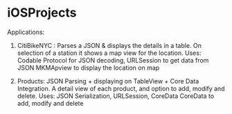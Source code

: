 # iOSProjects

Applications:

1. CitiBikeNYC : Parses a JSON & displays the details in a table. On selection of a station it shows a map view for the location.
Uses: Codable Protocol for JSON decoding, URLSession to get data from JSON
MKMApview to display the location on map

2. Products: JSON Parsing + displaying on TableView + Core Data Integration.
A detail view of each product, and option to add, modify and delete.
Uses: JSON Serialization, URLSession, CoreData
CoreData to add, modify and delete
